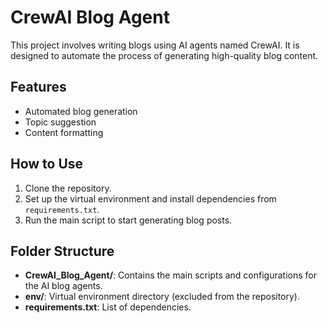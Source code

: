 # CrewAI Blog Agent

This project involves writing blogs using AI agents named CrewAI. It is designed to automate the process of generating high-quality blog content.

## Features
- Automated blog generation
- Topic suggestion
- Content formatting

## How to Use
1. Clone the repository.
2. Set up the virtual environment and install dependencies from `requirements.txt`.
3. Run the main script to start generating blog posts.

## Folder Structure
- **CrewAI_Blog_Agent/**: Contains the main scripts and configurations for the AI blog agents.
- **env/**: Virtual environment directory (excluded from the repository).
- **requirements.txt**: List of dependencies.
